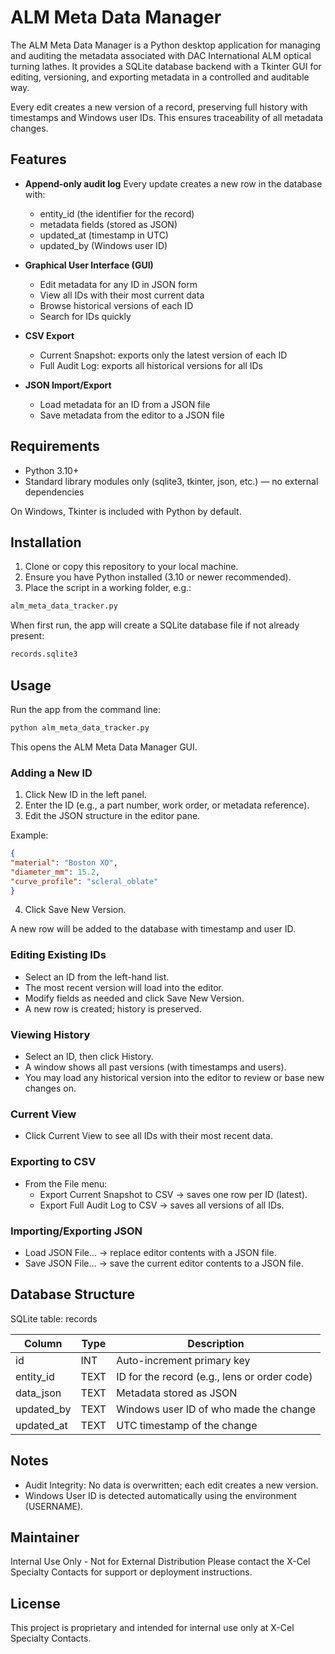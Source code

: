 # ALM Meta Data Manager

The ALM Meta Data Manager is a Python desktop application for managing and auditing the metadata associated with DAC International ALM optical turning lathes.
It provides a SQLite database backend with a Tkinter GUI for editing, versioning, and exporting metadata in a controlled and auditable way.

Every edit creates a new version of a record, preserving full history with timestamps and Windows user IDs. This ensures traceability of all metadata changes.

## Features

- **Append-only audit log**
  Every update creates a new row in the database with:

  - entity_id (the identifier for the record)
  - metadata fields (stored as JSON)
  - updated_at (timestamp in UTC)
  - updated_by (Windows user ID)
- **Graphical User Interface (GUI)**

  - Edit metadata for any ID in JSON form
  - View all IDs with their most current data
  - Browse historical versions of each ID
  - Search for IDs quickly
- **CSV Export**

  - Current Snapshot: exports only the latest version of each ID
  - Full Audit Log: exports all historical versions for all IDs
- **JSON Import/Export**

  - Load metadata for an ID from a JSON file
  - Save metadata from the editor to a JSON file

## Requirements

- Python 3.10+
- Standard library modules only (sqlite3, tkinter, json, etc.) — no external dependencies

On Windows, Tkinter is included with Python by default.

## Installation

1. Clone or copy this repository to your local machine.
2. Ensure you have Python installed (3.10 or newer recommended).
3. Place the script in a working folder, e.g.:

```bash
alm_meta_data_tracker.py
```

When first run, the app will create a SQLite database file if not already present:

```bash
records.sqlite3
```

## Usage

Run the app from the command line:

```bash
python alm_meta_data_tracker.py
```

This opens the ALM Meta Data Manager GUI.

### Adding a New ID

1. Click New ID in the left panel.
2. Enter the ID (e.g., a part number, work order, or metadata reference).
3. Edit the JSON structure in the editor pane.

Example:

```json
{
"material": "Boston XO",
"diameter_mm": 15.2,
"curve_profile": "scleral_oblate"
}
```

4. Click Save New Version.

A new row will be added to the database with timestamp and user ID.

### Editing Existing IDs

- Select an ID from the left-hand list.
- The most recent version will load into the editor.
- Modify fields as needed and click Save New Version.
- A new row is created; history is preserved.

### Viewing History

- Select an ID, then click History.
- A window shows all past versions (with timestamps and users).
- You may load any historical version into the editor to review or base new changes on.

### Current View

- Click Current View to see all IDs with their most recent data.

### Exporting to CSV

- From the File menu:
  - Export Current Snapshot to CSV → saves one row per ID (latest).
  - Export Full Audit Log to CSV → saves all versions of all IDs.

### Importing/Exporting JSON

- Load JSON File... → replace editor contents with a JSON file.
- Save JSON File... → save the current editor contents to a JSON file.

## Database Structure

SQLite table: records


| Column     | Type | Description                                  |
| ------------ | ------ | ---------------------------------------------- |
| id         | INT  | Auto-increment primary key                   |
| entity_id  | TEXT | ID for the record (e.g., lens or order code) |
| data_json  | TEXT | Metadata stored as JSON                      |
| updated_by | TEXT | Windows user ID of who made the change       |
| updated_at | TEXT | UTC timestamp of the change                  |

## Notes

- Audit Integrity: No data is overwritten; each edit creates a new version.
- Windows User ID is detected automatically using the environment (USERNAME).

## Maintainer
Internal Use Only - Not for External Distribution Please contact the X-Cel Specialty Contacts for support or deployment instructions.

## License
This project is proprietary and intended for internal use only at X-Cel Specialty Contacts.